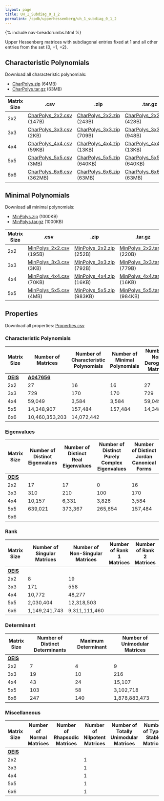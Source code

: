 ```yaml
---
layout: page
title: UH_1_Subdiag_0_1_2
permalink: /cpdb/upperhessenberg/uh_1_subdiag_0_1_2
---
```


{% include nav-breadcrumbs.html %}

Upper Hessenberg matrices with subdiagonal entries fixed at 1 and all other entries from the set {0, +1, +2}.

## Characteristic Polynomials

Download all characteristic polynomials:
- <a href="http://cpdb.bohemianmatrices.com/UpperHessenberg/UH_1_Subdiag_0_1_2/Data/CharPolys.zip">CharPolys.zip</a> (64MB)
- <a href="http://cpdb.bohemianmatrices.com/UpperHessenberg/UH_1_Subdiag_0_1_2/Data/CharPolys.tar.gz">CharPolys.tar.gz</a> (63MB)

| Matrix Size | .csv | .zip | .tar.gz |
| --- | --- | --- | --- |
| 2x2 | <a href="http://cpdb.bohemianmatrices.com/UpperHessenberg/UH_1_Subdiag_0_1_2/Data/CharPolys_2x2.csv">CharPolys_2x2.csv</a> (147B)| <a href="http://cpdb.bohemianmatrices.com/UpperHessenberg/UH_1_Subdiag_0_1_2/Data/CharPolys_2x2.zip">CharPolys_2x2.zip</a> (243B)| <a href="http://cpdb.bohemianmatrices.com/UpperHessenberg/UH_1_Subdiag_0_1_2/Data/CharPolys_2x2.tar.gz">CharPolys_2x2.tar.gz</a> (428B) |
| 3x3 | <a href="http://cpdb.bohemianmatrices.com/UpperHessenberg/UH_1_Subdiag_0_1_2/Data/CharPolys_3x3.csv">CharPolys_3x3.csv</a> (2KB)| <a href="http://cpdb.bohemianmatrices.com/UpperHessenberg/UH_1_Subdiag_0_1_2/Data/CharPolys_3x3.zip">CharPolys_3x3.zip</a> (709B)| <a href="http://cpdb.bohemianmatrices.com/UpperHessenberg/UH_1_Subdiag_0_1_2/Data/CharPolys_3x3.tar.gz">CharPolys_3x3.tar.gz</a> (948B) |
| 4x4 | <a href="http://cpdb.bohemianmatrices.com/UpperHessenberg/UH_1_Subdiag_0_1_2/Data/CharPolys_4x4.csv">CharPolys_4x4.csv</a> (59KB)| <a href="http://cpdb.bohemianmatrices.com/UpperHessenberg/UH_1_Subdiag_0_1_2/Data/CharPolys_4x4.zip">CharPolys_4x4.zip</a> (13KB)| <a href="http://cpdb.bohemianmatrices.com/UpperHessenberg/UH_1_Subdiag_0_1_2/Data/CharPolys_4x4.tar.gz">CharPolys_4x4.tar.gz</a> (13KB) |
| 5x5 | <a href="http://cpdb.bohemianmatrices.com/UpperHessenberg/UH_1_Subdiag_0_1_2/Data/CharPolys_5x5.csv">CharPolys_5x5.csv</a> (3MB)| <a href="http://cpdb.bohemianmatrices.com/UpperHessenberg/UH_1_Subdiag_0_1_2/Data/CharPolys_5x5.zip">CharPolys_5x5.zip</a> (640KB)| <a href="http://cpdb.bohemianmatrices.com/UpperHessenberg/UH_1_Subdiag_0_1_2/Data/CharPolys_5x5.tar.gz">CharPolys_5x5.tar.gz</a> (640KB) |
| 6x6 | <a href="http://cpdb.bohemianmatrices.com/UpperHessenberg/UH_1_Subdiag_0_1_2/Data/CharPolys_6x6.csv">CharPolys_6x6.csv</a> (362MB)| <a href="http://cpdb.bohemianmatrices.com/UpperHessenberg/UH_1_Subdiag_0_1_2/Data/CharPolys_6x6.zip">CharPolys_6x6.zip</a> (63MB)| <a href="http://cpdb.bohemianmatrices.com/UpperHessenberg/UH_1_Subdiag_0_1_2/Data/CharPolys_6x6.tar.gz">CharPolys_6x6.tar.gz</a> (63MB) |

## Minimal Polynomials

Download all minimal polynomials:
- <a href="http://cpdb.bohemianmatrices.com/UpperHessenberg/UH_1_Subdiag_0_1_2/Data/MinPolys.zip">MinPolys.zip</a> (1000KB)
- <a href="http://cpdb.bohemianmatrices.com/UpperHessenberg/UH_1_Subdiag_0_1_2/Data/MinPolys.tar.gz">MinPolys.tar.gz</a> (1000KB)

| Matrix Size | .csv | .zip | .tar.gz |
| --- | --- | --- | --- |
| 2x2 | <a href="http://cpdb.bohemianmatrices.com/UpperHessenberg/UH_1_Subdiag_0_1_2/Data/MinPolys_2x2.csv">MinPolys_2x2.csv</a> (195B)| <a href="http://cpdb.bohemianmatrices.com/UpperHessenberg/UH_1_Subdiag_0_1_2/Data/MinPolys_2x2.zip">MinPolys_2x2.zip</a> (252B)| <a href="http://cpdb.bohemianmatrices.com/UpperHessenberg/UH_1_Subdiag_0_1_2/Data/MinPolys_2x2.tar.gz">MinPolys_2x2.tar.gz</a> (220B) |
| 3x3 | <a href="http://cpdb.bohemianmatrices.com/UpperHessenberg/UH_1_Subdiag_0_1_2/Data/MinPolys_3x3.csv">MinPolys_3x3.csv</a> (3KB)| <a href="http://cpdb.bohemianmatrices.com/UpperHessenberg/UH_1_Subdiag_0_1_2/Data/MinPolys_3x3.zip">MinPolys_3x3.zip</a> (792B)| <a href="http://cpdb.bohemianmatrices.com/UpperHessenberg/UH_1_Subdiag_0_1_2/Data/MinPolys_3x3.tar.gz">MinPolys_3x3.tar.gz</a> (779B) |
| 4x4 | <a href="http://cpdb.bohemianmatrices.com/UpperHessenberg/UH_1_Subdiag_0_1_2/Data/MinPolys_4x4.csv">MinPolys_4x4.csv</a> (70KB)| <a href="http://cpdb.bohemianmatrices.com/UpperHessenberg/UH_1_Subdiag_0_1_2/Data/MinPolys_4x4.zip">MinPolys_4x4.zip</a> (16KB)| <a href="http://cpdb.bohemianmatrices.com/UpperHessenberg/UH_1_Subdiag_0_1_2/Data/MinPolys_4x4.tar.gz">MinPolys_4x4.tar.gz</a> (16KB) |
| 5x5 | <a href="http://cpdb.bohemianmatrices.com/UpperHessenberg/UH_1_Subdiag_0_1_2/Data/MinPolys_5x5.csv">MinPolys_5x5.csv</a> (4MB)| <a href="http://cpdb.bohemianmatrices.com/UpperHessenberg/UH_1_Subdiag_0_1_2/Data/MinPolys_5x5.zip">MinPolys_5x5.zip</a> (983KB)| <a href="http://cpdb.bohemianmatrices.com/UpperHessenberg/UH_1_Subdiag_0_1_2/Data/MinPolys_5x5.tar.gz">MinPolys_5x5.tar.gz</a> (984KB) |



## Properties

Download all properties: <a href="http://cpdb.bohemianmatrices.com/UpperHessenberg/UH_1_Subdiag_0_1_2/Properties.csv">Properties.csv</a>

### Characteristic Polynomials

| Matrix Size | Number of Matrices | Number of Characteristic Polynomials | Number of Minimal Polynomials | Number of Non-Derogatory Matrices | Maximum Characteristic Height |
| --- | --- | --- | --- | --- | --- |
| [__OEIS__](https://oeis.org/) | [__A047656__](https://oeis.org/A047656) | | | | |
| 2x2 | 27 | 16 | 16 | 27 | 4 |
| 3x3 | 729 | 170 | 170 | 729 | 12 |
| 4x4 | 59,049 | 3,584 | 3,584 | 59,049 | 36 |
| 5x5 | 14,348,907 | 157,484 | 157,484 | 14,348,907 | 104 |
| 6x6 | 10,460,353,203 | 14,072,442 | | | 292 |

### Eigenvalues

| Matrix Size | Number of Distinct Eigenvalues | Number of Distinct Real Eigenvalues | Number of Distinct Purely Complex Eigenvalues | Number of Distinct Jordan Canonical Forms |
| --- | --- | --- | --- | --- |
| [__OEIS__](https://oeis.org/) | | | | |
| 2x2 | 17 | 17 | 0 | 16 |
| 3x3 | 310 | 210 | 100 | 170 |
| 4x4 | 10,157 | 6,331 | 3,826 | 3,584 |
| 5x5 | 639,021 | 373,367 | 265,654 | 157,484 |
| 6x6 | | | | |

### Rank

| Matrix Size | Number of Singular Matrices | Number of Non-Singular Matrices | Number of Rank 1 Matrices | Number of Rank 2 Matrices | Number of Rank 3 Matrices | Number of Rank 4 Matrices | Number of Rank 5 Matrices | Number of Rank 6 Matrices |
| --- | --- | --- | --- | --- | --- | --- | --- | --- |
| [__OEIS__](https://oeis.org/) | | | | | | | | |
| 2x2 | 8 | 19 | | | | | | |
| 3x3 | 171 | 558 | | | | | | |
| 4x4 | 10,772 | 48,277 | | | | | | |
| 5x5 | 2,030,404 | 12,318,503 | | | | | | |
| 6x6 | 1,149,241,743 | 9,311,111,460 | | | | | | |

### Determinant

| Matrix Size | Number of Distinct Determinants | Maximum Determinant | Number of Unimodular Matrices |
| --- | --- | --- | --- |
| [__OEIS__](https://oeis.org/) | | | |
| 2x2 | 7 | 4 | 9 |
| 3x3 | 19 | 10 | 216 |
| 4x4 | 43 | 24 | 15,107 |
| 5x5 | 103 | 58 | 3,102,718 |
| 6x6 | 247 | 140 | 1,878,883,473 |

### Miscellaneous

| Matrix Size | Number of Normal Matrices | Number of Rhapsodic Matrices | Number of Nilpotent Matrices | Number of Totally Unimodular Matrices | Number of Type I Stable Matrices | Number of Type II Stable Matrices |
| --- | --- | --- | --- | --- | --- | --- |
| [__OEIS__](https://oeis.org/) | | | | | | |
| 2x2 | | | 1 | | | |
| 3x3 | | | 1 | | | |
| 4x4 | | | 1 | | | |
| 5x5 | | | 1 | | | |
| 6x6 | | | 1 | | | |
